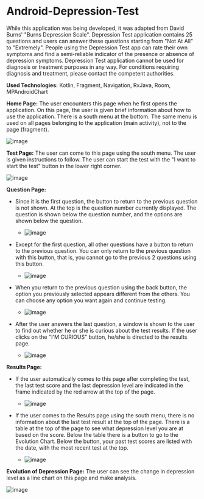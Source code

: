 # Android-Depression-Test

While this application was being developed, it was adapted from David Burns' "Burns Depression Scale". Depression Test application contains 25 questions and users can answer these questions starting from "Not At All" to "Extremely". People using the Depression Test app can rate their own symptoms and find a semi-reliable indicator of the presence or absence of depression symptoms. Depression Test application cannot be used for diagnosis or treatment purposes in any way. For conditions requiring diagnosis and treatment, please contact the competent authorities.

**Used Technologies:** Kotlin, Fragment, Navigation, RxJava, Room, MPAndroidChart

**Home Page:** The user encounters this page when he first opens the application. On this page, the user is given brief information about how to use the application. There is a south menu at the bottom. The same menu is used on all pages belonging to the application (main activity), not to the page (fragment).


![image](https://github.com/alisiyararslan/Android-Depression-Test/assets/95187142/f04da3da-d57a-4c5a-8013-28bc349f3b41)

**Test Page:** The user can come to this page using the south menu. The user is given instructions to follow. The user can start the test with the "I want to start the test" button in the lower right corner.

![image](https://github.com/alisiyararslan/Android-Depression-Test/assets/95187142/0a0bcb14-0bd0-49bf-adea-ced889d2ed5a)

**Question Page:**

-  Since it is the first question, the button to return to the previous question is not shown. At the top is the question number currently displayed. The question is shown below the question number, and the options are shown below the question.

    -   ![image](https://github.com/alisiyararslan/Android-Depression-Test/assets/95187142/3306a39d-1de0-4b22-91ef-072f94854756)


- Except for the first question, all other questions have a button to return to the previous question. You can only return to the previous question with this button, that is, you cannot go to the previous 2 questions using this button.

    - ![image](https://github.com/alisiyararslan/Android-Depression-Test/assets/95187142/f2bbb902-a237-4cf4-9ccc-18b2441e28eb)
 
- When you return to the previous question using the back button, the option you previously selected appears different from the others. You can choose any option you want again and continue testing.

  - ![image](https://github.com/alisiyararslan/Android-Depression-Test/assets/95187142/37601710-5dcc-4ecb-9f48-258b2098d840)
 

- After the user answers the last question, a window is shown to the user to find out whether he or she is curious about the test results. If the user clicks on the "I'M CURIOUS" button, he/she is directed to the results page.

  - ![image](https://github.com/alisiyararslan/Android-Depression-Test/assets/95187142/2327cb73-3c77-43d8-ba65-0cecdc661c57)
 

**Results Page:** 

- If the user automatically comes to this page after completing the test, the last test score and the last depression level are indicated in the frame indicated by the red arrow at the top of the page.

  - ![image](https://github.com/alisiyararslan/Android-Depression-Test/assets/95187142/abce9586-eb3e-46a5-ad21-8ac058dcb084)
 

- If the user comes to the Results page using the south menu, there is no information about the last test result at the top of the page. There is a table at the top of the page to see what depression level you are at based on the score. Below the table there is a button to go to the Evolution Chart. Below the button, your past test scores are listed with the date, with the most recent test at the top.

  - ![image](https://github.com/alisiyararslan/Android-Depression-Test/assets/95187142/bed13eb4-0c7c-4da6-9dfc-27362aef3690)


**Evolution of Depression Page:** The user can see the change in depression level as a line chart on this page and make analysis.

![image](https://github.com/alisiyararslan/Android-Depression-Test/assets/95187142/ec44ac50-a5ff-4eed-8ae6-ec3fe2aaaff9)



  
